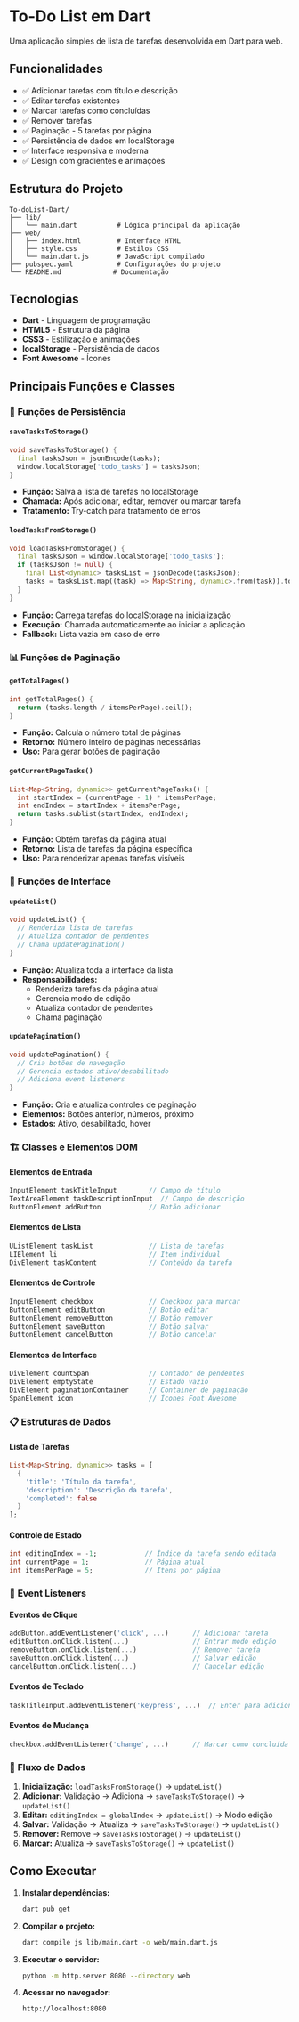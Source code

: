 # To-Do List em Dart

Uma aplicação simples de lista de tarefas desenvolvida em Dart para web.

## Funcionalidades

- ✅ Adicionar tarefas com título e descrição
- ✅ Editar tarefas existentes
- ✅ Marcar tarefas como concluídas
- ✅ Remover tarefas
- ✅ Paginação - 5 tarefas por página
- ✅ Persistência de dados em localStorage
- ✅ Interface responsiva e moderna
- ✅ Design com gradientes e animações

## Estrutura do Projeto

```
To-doList-Dart/
├── lib/
│   └── main.dart          # Lógica principal da aplicação
├── web/
│   ├── index.html         # Interface HTML
│   ├── style.css          # Estilos CSS
│   └── main.dart.js       # JavaScript compilado
├── pubspec.yaml           # Configurações do projeto
└── README.md             # Documentação
```

## Tecnologias

- **Dart** - Linguagem de programação
- **HTML5** - Estrutura da página
- **CSS3** - Estilização e animações
- **localStorage** - Persistência de dados
- **Font Awesome** - Ícones

## Principais Funções e Classes

### 🔧 **Funções de Persistência**

#### **`saveTasksToStorage()`**
```dart
void saveTasksToStorage() {
  final tasksJson = jsonEncode(tasks);
  window.localStorage['todo_tasks'] = tasksJson;
}
```
- **Função:** Salva a lista de tarefas no localStorage
- **Chamada:** Após adicionar, editar, remover ou marcar tarefa
- **Tratamento:** Try-catch para tratamento de erros

#### **`loadTasksFromStorage()`**
```dart
void loadTasksFromStorage() {
  final tasksJson = window.localStorage['todo_tasks'];
  if (tasksJson != null) {
    final List<dynamic> tasksList = jsonDecode(tasksJson);
    tasks = tasksList.map((task) => Map<String, dynamic>.from(task)).toList();
  }
}
```
- **Função:** Carrega tarefas do localStorage na inicialização
- **Execução:** Chamada automaticamente ao iniciar a aplicação
- **Fallback:** Lista vazia em caso de erro

### 📊 **Funções de Paginação**

#### **`getTotalPages()`**
```dart
int getTotalPages() {
  return (tasks.length / itemsPerPage).ceil();
}
```
- **Função:** Calcula o número total de páginas
- **Retorno:** Número inteiro de páginas necessárias
- **Uso:** Para gerar botões de paginação

#### **`getCurrentPageTasks()`**
```dart
List<Map<String, dynamic>> getCurrentPageTasks() {
  int startIndex = (currentPage - 1) * itemsPerPage;
  int endIndex = startIndex + itemsPerPage;
  return tasks.sublist(startIndex, endIndex);
}
```
- **Função:** Obtém tarefas da página atual
- **Retorno:** Lista de tarefas da página específica
- **Uso:** Para renderizar apenas tarefas visíveis

### 🎨 **Funções de Interface**

#### **`updateList()`**
```dart
void updateList() {
  // Renderiza lista de tarefas
  // Atualiza contador de pendentes
  // Chama updatePagination()
}
```
- **Função:** Atualiza toda a interface da lista
- **Responsabilidades:**
  - Renderiza tarefas da página atual
  - Gerencia modo de edição
  - Atualiza contador de pendentes
  - Chama paginação

#### **`updatePagination()`**
```dart
void updatePagination() {
  // Cria botões de navegação
  // Gerencia estados ativo/desabilitado
  // Adiciona event listeners
}
```
- **Função:** Cria e atualiza controles de paginação
- **Elementos:** Botões anterior, números, próximo
- **Estados:** Ativo, desabilitado, hover

### 🏗️ **Classes e Elementos DOM**

#### **Elementos de Entrada**
```dart
InputElement taskTitleInput        // Campo de título
TextAreaElement taskDescriptionInput  // Campo de descrição
ButtonElement addButton            // Botão adicionar
```

#### **Elementos de Lista**
```dart
UListElement taskList              // Lista de tarefas
LIElement li                       // Item individual
DivElement taskContent             // Conteúdo da tarefa
```

#### **Elementos de Controle**
```dart
InputElement checkbox              // Checkbox para marcar
ButtonElement editButton           // Botão editar
ButtonElement removeButton         // Botão remover
ButtonElement saveButton           // Botão salvar
ButtonElement cancelButton         // Botão cancelar
```

#### **Elementos de Interface**
```dart
DivElement countSpan               // Contador de pendentes
DivElement emptyState              // Estado vazio
DivElement paginationContainer     // Container de paginação
SpanElement icon                   // Ícones Font Awesome
```

### 📋 **Estruturas de Dados**

#### **Lista de Tarefas**
```dart
List<Map<String, dynamic>> tasks = [
  {
    'title': 'Título da tarefa',
    'description': 'Descrição da tarefa',
    'completed': false
  }
];
```

#### **Controle de Estado**
```dart
int editingIndex = -1;            // Índice da tarefa sendo editada
int currentPage = 1;              // Página atual
int itemsPerPage = 5;             // Itens por página
```

### 🎯 **Event Listeners**

#### **Eventos de Clique**
```dart
addButton.addEventListener('click', ...)      // Adicionar tarefa
editButton.onClick.listen(...)                // Entrar modo edição
removeButton.onClick.listen(...)              // Remover tarefa
saveButton.onClick.listen(...)                // Salvar edição
cancelButton.onClick.listen(...)              // Cancelar edição
```

#### **Eventos de Teclado**
```dart
taskTitleInput.addEventListener('keypress', ...)  // Enter para adicionar
```

#### **Eventos de Mudança**
```dart
checkbox.addEventListener('change', ...)      // Marcar como concluída
```

### 🔄 **Fluxo de Dados**

1. **Inicialização:** `loadTasksFromStorage()` → `updateList()`
2. **Adicionar:** Validação → Adiciona → `saveTasksToStorage()` → `updateList()`
3. **Editar:** `editingIndex = globalIndex` → `updateList()` → Modo edição
4. **Salvar:** Validação → Atualiza → `saveTasksToStorage()` → `updateList()`
5. **Remover:** Remove → `saveTasksToStorage()` → `updateList()`
6. **Marcar:** Atualiza → `saveTasksToStorage()` → `updateList()`


## Como Executar

1. **Instalar dependências:**
   ```bash
   dart pub get
   ```

2. **Compilar o projeto:**
   ```bash
   dart compile js lib/main.dart -o web/main.dart.js
   ```

3. **Executar o servidor:**
   ```bash
   python -m http.server 8080 --directory web
   ```

4. **Acessar no navegador:**
   ```
   http://localhost:8080
   ```